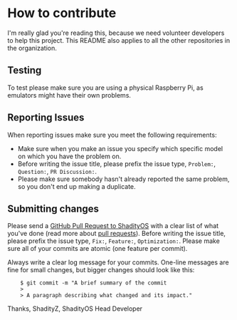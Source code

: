 # How to contribute
I'm really glad you're reading this, because we need volunteer developers to help this project. 
This README also applies to all the other repositories in the organization.

## Testing
To test please make sure you are using a physical Raspberry Pi, as emulators might have their own problems.

## Reporting Issues
When reporting issues make sure you meet the following requirements:

- Make sure when you make an issue you specify which specific model on which you have the problem on.
- Before writing the issue title, please prefix the issue type, ```Problem:```, ```Question:```, ```PR Discussion:```.
- Please make sure somebody hasn't already reported the same problem, so you don't end up making a duplicate.

## Submitting changes
Please send a [GitHub Pull Request to ShadityOS](https://github.com/ShadityOS/ShadityOS/pull/new/master) with a clear list of what you've done 
(read more about [pull requests](http://help.github.com/pull-requests/)). Before writing the issue title, please prefix the issue 
type, ```Fix:```, ```Feature:```, ```Optimization:```. Please make sure all of your commits are atomic (one feature per commit).

Always write a clear log message for your commits. One-line messages are fine for small changes, but bigger changes should look like this:

```
    $ git commit -m "A brief summary of the commit
    > 
    > A paragraph describing what changed and its impact."
```

Thanks,
ShadityZ, ShadityOS Head Developer
